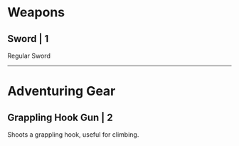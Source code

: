 # Weapons
## Sword | 1
Regular Sword

----
# Adventuring Gear
## Grappling Hook Gun | 2
Shoots a grappling hook, useful for climbing.
